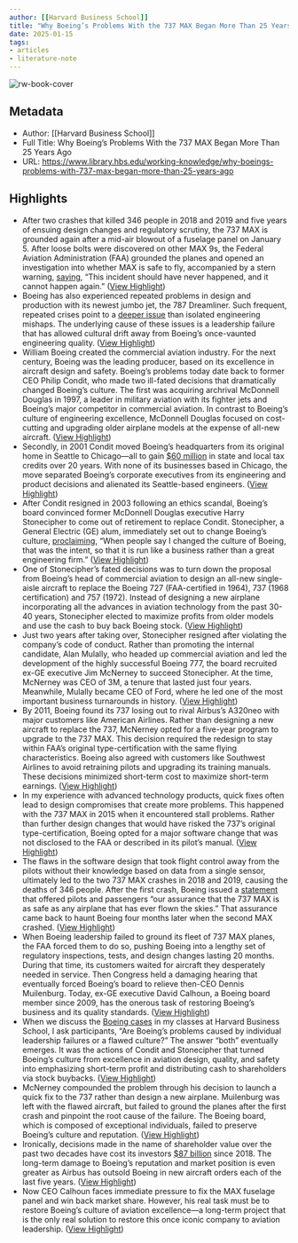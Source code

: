 ```yaml
---
author: [[Harvard Business School]]
title: "Why Boeing’s Problems With the 737 MAX Began More Than 25 Years Ago"
date: 2025-01-15
tags: 
- articles
- literature-note
---
```

![rw-book-cover](https://cloudinary.hbs.edu/hbsit/image/fetch/q_auto/f_webp/https%3A%2F%2Fimages.ctfassets.net%2Fbeh2ph2tgbqk%2F05tIXNS2gSTYjLdHlr5tE7-asset%2F73702b158ed0057e0602a72844c7131f%2FBoeing-Article_2800x1296.jpg)

## Metadata
- Author: [[Harvard Business School]]
- Full Title: Why Boeing’s Problems With the 737 MAX Began More Than 25 Years Ago
- URL: https://www.library.hbs.edu/working-knowledge/why-boeings-problems-with-737-max-began-more-than-25-years-ago

## Highlights
- After two crashes that killed 346 people in 2018 and 2019 and five years of ensuing design changes and regulatory scrutiny, the 737 MAX is grounded again after a mid-air blowout of a fuselage panel on January 5. After loose bolts were discovered on other MAX 9s, the Federal Aviation Administration (FAA) grounded the planes and opened an investigation into whether MAX is safe to fly, accompanied by a stern warning, [saying](https://www.nytimes.com/2024/01/11/business/faa-boeing-737-boeing-max-investigation.html), “This incident should have never happened, and it cannot happen again.” ([View Highlight](https://read.readwise.io/read/01jhncyzaazvt4dcr68b94q0hh))
- Boeing has also experienced repeated problems in design and production with its newest jumbo jet, the 787 Dreamliner. Such frequent, repeated crises point to a [deeper issue](https://www.hbs.edu/faculty/Pages/item.aspx?num=58358) than isolated engineering mishaps. The underlying cause of these issues is a leadership failure that has allowed cultural drift away from Boeing’s once-vaunted engineering quality. ([View Highlight](https://read.readwise.io/read/01jhncz0h89v56hkek9dr2p4zc))
- William Boeing created the commercial aviation industry. For the next century, Boeing was the leading producer, based on its excellence in aircraft design and safety. Boeing’s problems today date back to former CEO Philip Condit, who made two ill-fated decisions that dramatically changed Boeing’s culture. The first was acquiring archrival McDonnell Douglas in 1997, a leader in military aviation with its fighter jets and Boeing’s major competitor in commercial aviation. In contrast to Boeing’s culture of engineering excellence, McDonnell Douglas focused on cost-cutting and upgrading older airplane models at the expense of all-new aircraft. ([View Highlight](https://read.readwise.io/read/01jhncz8ea77abjpx5fg9mztth))
- Secondly, in 2001 Condit moved Boeing’s headquarters from its original home in Seattle to Chicago—all to gain [$60 million](https://www.nytimes.com/2001/05/11/business/chicago-offering-big-incentives-will-be-boeing-s-new-home.html) in state and local tax credits over 20 years. With none of its businesses based in Chicago, the move separated Boeing’s corporate executives from its engineering and product decisions and alienated its Seattle-based engineers. ([View Highlight](https://read.readwise.io/read/01jhnczz6kafpdtp6hhwpr15b7))
- After Condit resigned in 2003 following an ethics scandal, Boeing’s board convinced former McDonnell Douglas executive Harry Stonecipher to come out of retirement to replace Condit. Stonecipher, a General Electric (GE) alum, immediately set out to change Boeing’s culture, [proclaiming](https://www.chicagotribune.com/2004/02/29/so-why-does-harry-stonecipher-think-he-can-turn-around-boeing/), “When people say I changed the culture of Boeing, that was the intent, so that it is run like a business rather than a great engineering firm.” ([View Highlight](https://read.readwise.io/read/01jhnd0q05rfz884156ycpe4ds))
- One of Stonecipher’s fated decisions was to turn down the proposal from Boeing’s head of commercial aviation to design an all-new single-aisle aircraft to replace the Boeing 727 (FAA-certified in 1964), 737 (1968 certification) and 757 (1972). Instead of designing a new airplane incorporating all the advances in aviation technology from the past 30-40 years, Stonecipher elected to maximize profits from older models and use the cash to buy back Boeing stock. ([View Highlight](https://read.readwise.io/read/01jhnd20geey0xtvkndabkaqkf))
- Just two years after taking over, Stonecipher resigned after violating the company’s code of conduct. Rather than promoting the internal candidate, Alan Mulally, who headed up commercial aviation and led the development of the highly successful Boeing 777, the board recruited ex-GE executive Jim McNerney to succeed Stonecipher. At the time, McNerney was CEO of 3M, a tenure that lasted just four years. Meanwhile, Mulally became CEO of Ford, where he led one of the most important business turnarounds in history. ([View Highlight](https://read.readwise.io/read/01jhnd2efpfwzqc5essf62ex97))
- By 2011, Boeing found its 737 losing out to rival Airbus’s A320neo with major customers like American Airlines. Rather than designing a new aircraft to replace the 737, McNerney opted for a five-year program to upgrade to the 737 MAX. This decision required the redesign to stay within FAA’s original type-certification with the same flying characteristics. Boeing also agreed with customers like Southwest Airlines to avoid retraining pilots and upgrading its training manuals. These decisions minimized short-term cost to maximize short-term earnings. ([View Highlight](https://read.readwise.io/read/01jhne38mg6npmvgdxn8hy409v))
- In my experience with advanced technology products, quick fixes often lead to design compromises that create more problems. This happened with the 737 MAX in 2015 when it encountered stall problems. Rather than further design changes that would have risked the 737’s original type-certification, Boeing opted for a major software change that was not disclosed to the FAA or described in its pilot’s manual. ([View Highlight](https://read.readwise.io/read/01jhne3ysqw67qqejsazgdra69))
- The flaws in the software design that took flight control away from the pilots without their knowledge based on data from a single sensor, ultimately led to the two 737 MAX crashes in 2018 and 2019, causing the deaths of 346 people. After the first crash, Boeing issued a [statement](https://boeing.mediaroom.com/news-releases-statements?item=130336) that offered pilots and passengers “our assurance that the 737 MAX is as safe as any airplane that has ever flown the skies.” That assurance came back to haunt Boeing four months later when the second MAX crashed. ([View Highlight](https://read.readwise.io/read/01jhne46rsjzydt7x6vmgz7c2h))
- When Boeing leadership failed to ground its fleet of 737 MAX planes, the FAA forced them to do so, pushing Boeing into a lengthy set of regulatory inspections, tests, and design changes lasting 20 months. During that time, its customers waited for aircraft they desperately needed in service. Then Congress held a damaging hearing that eventually forced Boeing’s board to relieve then-CEO Dennis Muilenburg. Today, ex-GE executive David Calhoun, a Boeing board member since 2009, has the onerous task of restoring Boeing’s business and its quality standards. ([View Highlight](https://read.readwise.io/read/01jhne4ktx7fec7nch1x8bpdew))
- When we discuss the [Boeing cases](https://www.hbs.edu/faculty/Pages/item.aspx?num=58358) in my classes at Harvard Business School, I ask participants, “Are Boeing’s problems caused by individual leadership failures or a flawed culture?” The answer “both” eventually emerges. It was the actions of Condit and Stonecipher that turned Boeing’s culture from excellence in aviation design, quality, and safety into emphasizing short-term profit and distributing cash to shareholders via stock buybacks. ([View Highlight](https://read.readwise.io/read/01jhne6j12d367tc9j1aeh73dd))
- McNerney compounded the problem through his decision to launch a quick fix to the 737 rather than design a new airplane. Muilenburg was left with the flawed aircraft, but failed to ground the planes after the first crash and pinpoint the root cause of the failure. The Boeing board, which is composed of exceptional individuals, failed to preserve Boeing’s culture and reputation. ([View Highlight](https://read.readwise.io/read/01jhne6kv28x7fxgks11cwgczq))
- Ironically, decisions made in the name of shareholder value over the past two decades have cost its investors [$87 billion](https://finance.yahoo.com/quote/BA/) since 2018. The long-term damage to Boeing’s reputation and market position is even greater as Airbus has outsold Boeing in new aircraft orders each of the last five years. ([View Highlight](https://read.readwise.io/read/01jhne6twvxbe6jesjrvsw4sd2))
- Now CEO Calhoun faces immediate pressure to fix the MAX fuselage panel and win back market share. However, his real task must be to restore Boeing’s culture of aviation excellence—a long-term project that is the only real solution to restore this once iconic company to aviation leadership. ([View Highlight](https://read.readwise.io/read/01jhne74bvhkhxk7yfqdm5aaap))


